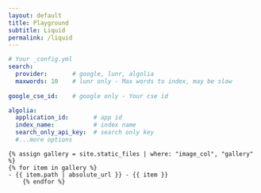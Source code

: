 ```yaml
---
layout: default
title: Playground
subtitle: Liquid 
permalink: /liquid
---
```


```yaml
# Your _config.yml
search:
  provider:       # google, lunr, algolia
  maxwords: 10    # lunr only - Max words to index, may be slow
  
google_cse_id:    # google only - Your cse id 

algolia:                                                       
  application_id:       # app id
  index_name:           # index name
  search_only_api_key:  # search only key
  #...more options
```



	{% assign gallery = site.static_files | where: "image_col", "gallery" %}
	{% for item in gallery %}
	- {{ item.path | absolute_url }} - {{ item }}
		{% endfor %}
	